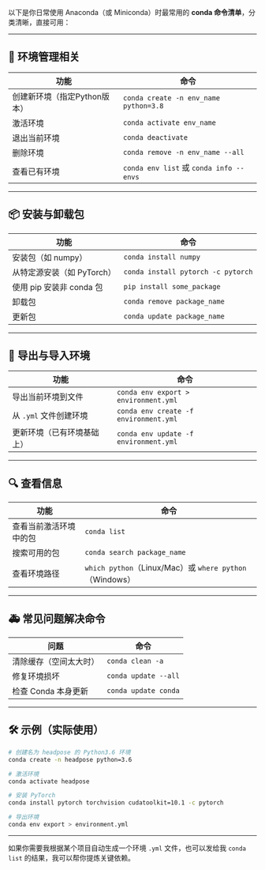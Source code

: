 以下是你日常使用 Anaconda（或 Miniconda）时最常用的 **conda 命令清单**，分类清晰，直接可用：

---

## 🧱 环境管理相关

| 功能                | 命令                                     |
| ----------------- | -------------------------------------- |
| 创建新环境（指定Python版本） | `conda create -n env_name python=3.8`  |
| 激活环境              | `conda activate env_name`              |
| 退出当前环境            | `conda deactivate`                     |
| 删除环境              | `conda remove -n env_name --all`       |
| 查看已有环境            | `conda env list` 或 `conda info --envs` |

---

## 📦 安装与卸载包

| 功能                 | 命令                                 |
| ------------------ | ---------------------------------- |
| 安装包（如 numpy）       | `conda install numpy`              |
| 从特定源安装（如 PyTorch）  | `conda install pytorch -c pytorch` |
| 使用 pip 安装非 conda 包 | `pip install some_package`         |
| 卸载包                | `conda remove package_name`        |
| 更新包                | `conda update package_name`        |

---

## 📂 导出与导入环境

| 功能              | 命令                                    |
| --------------- | ------------------------------------- |
| 导出当前环境到文件       | `conda env export > environment.yml`  |
| 从 `.yml` 文件创建环境 | `conda env create -f environment.yml` |
| 更新环境（已有环境基础上）   | `conda env update -f environment.yml` |

---

## 🔍 查看信息

| 功能          | 命令                                                 |
| ----------- | -------------------------------------------------- |
| 查看当前激活环境中的包 | `conda list`                                       |
| 搜索可用的包      | `conda search package_name`                        |
| 查看环境路径      | `which python`（Linux/Mac）或 `where python`（Windows） |

---

## 🚑 常见问题解决命令

| 问题            | 命令                   |
| ------------- | -------------------- |
| 清除缓存（空间太大时）   | `conda clean -a`     |
| 修复环境损坏        | `conda update --all` |
| 检查 Conda 本身更新 | `conda update conda` |

---

## 🛠 示例（实际使用）

```bash
# 创建名为 headpose 的 Python3.6 环境
conda create -n headpose python=3.6

# 激活环境
conda activate headpose

# 安装 PyTorch
conda install pytorch torchvision cudatoolkit=10.1 -c pytorch

# 导出环境
conda env export > environment.yml
```

---

如果你需要我根据某个项目自动生成一个环境 `.yml` 文件，也可以发给我 `conda list` 的结果，我可以帮你提炼关键依赖。
